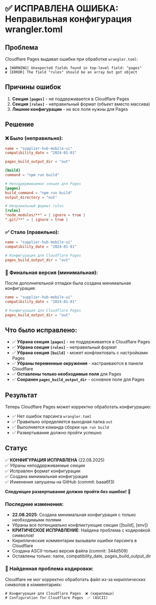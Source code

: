 # ✅ ИСПРАВЛЕНА ОШИБКА: Неправильная конфигурация wrangler.toml

## Проблема
Cloudflare Pages выдавал ошибки при обработке `wrangler.toml`:

```
▲ [WARNING] Unexpected fields found in top-level field: "pages"
✘ [ERROR] The field "rules" should be an array but got object
```

## Причины ошибок
1. **Секция `[pages]`** - не поддерживается в Cloudflare Pages
2. **Секция `[rules]`** - неправильный формат (объект вместо массива)
3. **Лишние конфигурации** - не все поля нужны для Pages

## Решение

### ❌ Было (неправильно):
```toml
name = "supplier-hub-mobile-ui"
compatibility_date = "2024-01-01"

pages_build_output_dir = "out"

[build]
command = "npm run build"

# Неподдерживаемая секция для Pages
[pages]
build_command = "npm run build"
output_directory = "out"

# Неправильный формат rules
[rules]
"node_modules/**" = { ignore = true }
".git/**" = { ignore = true }
```

### ✅ Стало (правильно):
```toml
name = "supplier-hub-mobile-ui"
compatibility_date = "2024-01-01"

# Конфигурация для Cloudflare Pages
pages_build_output_dir = "out"
```

### 🔧 Финальная версия (минимальная):
После дополнительной отладки была создана минимальная конфигурация:
```toml
name = "supplier-hub-mobile-ui"
compatibility_date = "2024-01-01"

# Конфигурация для Cloudflare Pages
pages_build_output_dir = "out"
```

## Что было исправлено:
- ✅ **Убрана секция `[pages]`** - не поддерживается в Cloudflare Pages
- ✅ **Убрана секция `[rules]`** - неправильный формат
- ✅ **Убрана секция `[build]`** - может конфликтовать с настройками Pages
- ✅ **Убраны переменные окружения** - настраиваются в панели Cloudflare
- ✅ **Оставлены только необходимые поля** для Pages
- ✅ **Сохранен `pages_build_output_dir`** - основное поле для Pages

## Результат
Теперь Cloudflare Pages может корректно обработать конфигурацию:
- ✅ Нет ошибок парсинга `wrangler.toml`
- ✅ Правильно определяется выходная папка `out`
- ✅ Выполняется команда сборки `npm run build`
- ✅ Развертывание должно пройти успешно

## Статус
✅ **КОНФИГУРАЦИЯ ИСПРАВЛЕНА** (22.08.2025)  
✅ Убраны неподдерживаемые секции  
✅ Исправлен формат конфигурации  
✅ Создана минимальная конфигурация  
✅ Изменения запушены на GitHub (commit: baaa6f3)  

**Следующее развертывание должно пройти без ошибок!** 🚀

### Последние изменения:
- **22.08.2025**: Создана минимальная конфигурация с только необходимыми полями
- Убраны все потенциально конфликтующие секции ([build], [env])
- **КРИТИЧЕСКОЕ ИСПРАВЛЕНИЕ**: Найдена проблема с кодировкой символов!
- Кириллические комментарии вызывали ошибки парсинга в Cloudflare
- Создана ASCII-только версия файла (commit: 344d509)
- Оставлены только: name, compatibility_date, pages_build_output_dir

### 🚨 Найденная проблема кодировки:
Cloudflare не мог корректно обработать файл из-за кириллических символов в комментариях:
```
# Конфигурация для Cloudflare Pages  ❌ (кириллица)
# Configuration for Cloudflare Pages  ✅ (ASCII)
```

